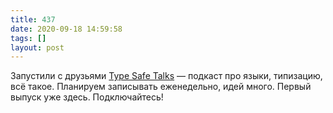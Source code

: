 ```yaml
---
title: 437
date: 2020-09-18 14:59:58
tags: []
layout: post
---
```


Запустили с друзьями [Type Safe Talks](https://t.me/type_safe) — подкаст про языки, типизацию, всё такое. Планируем записывать еженедельно, идей много. Первый выпуск уже здесь. Подключайтесь!
